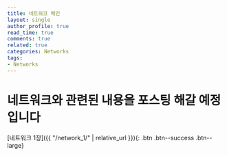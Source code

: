 ```yaml
---
title: 네트워크 메인
layout: single
author_profile: true
read_time: true
comments: true
related: true
categories: Networks
tags:
- Networks
---
```


# 네트워크와 관련된 내용을 포스팅 해갈 예정입니다

[네트워크 1장]({{ "/network_1/" | relative_url }}){: .btn .btn--success .btn--large}